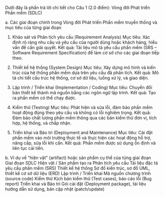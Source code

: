 Dưới đây là phần trả lời chi tiết cho Câu 1 (2.0 điểm): Vòng đời Phát triển Phần mềm (SDLC)

a. Các giai đoạn chính trong Vòng đời Phát triển Phần mềm truyền thống và mục tiêu của từng giai đoạn

1. Khảo sát và Phân tích yêu cầu (Requirement Analysis)
Mục tiêu: Xác định rõ ràng nhu cầu và yêu cầu của người dùng hoặc khách hàng, hiểu vấn đề cần giải quyết.
Kết quả: Tài liệu mô tả yêu cầu phần mềm (SRS – Software Requirement Specification) để làm cơ sở cho các giai đoạn tiếp theo.

2. Thiết kế hệ thống (System Design)
Mục tiêu: Xây dựng mô hình và kiến trúc của hệ thống phần mềm dựa trên yêu cầu đã phân tích.
Kết quả: Mô tả chi tiết cấu trúc hệ thống, cơ sở dữ liệu, luồng xử lý, và giao diện.

3. Lập trình / Triển khai (Implementation / Coding)
Mục tiêu: Chuyển đổi bản thiết kế thành mã nguồn bằng các ngôn ngữ lập trình.
Kết quả: Tạo ra phần mềm có thể chạy được.

5. Kiểm thử (Testing)
Mục tiêu: Phát hiện và sửa lỗi, đảm bảo phần mềm hoạt động đúng theo yêu cầu và không có lỗi nghiêm trọng.
Kết quả: Đảm bảo chất lượng phần mềm thông qua các bản kiểm thử đơn vị, tích hợp, hệ thống, và chấp nhận.

6. Triển khai và Bảo trì (Deployment and Maintenance)
Mục tiêu: Cài đặt phần mềm vào môi trường thực tế và thực hiện các hoạt động hỗ trợ, nâng cấp, sửa lỗi khi cần.
Kết quả: Phần mềm được sử dụng ổn định và liên tục cải tiến.


b. Ví dụ về "hiện vật" (artifact) hoặc sản phẩm cụ thể của từng giai đoạn
Giai đoạn SDLC	Hiện vật / Sản phẩm tạo ra
Phân tích yêu cầu	Tài liệu đặc tả yêu cầu phần mềm (SRS)
Thiết kế hệ thống	Sơ đồ kiến trúc, sơ đồ UML, thiết kế cơ sở dữ liệu (ERD)
Lập trình / Triển khai	Mã nguồn chương trình (source code)
Kiểm thử	Kịch bản kiểm thử (Test cases), báo cáo lỗi (Bug report)
Triển khai và Bảo trì	Gói cài đặt (Deployment package), tài liệu hướng dẫn sử dụng, bản cập nhật (patch/update)
